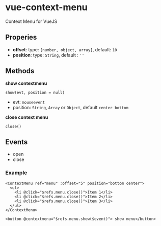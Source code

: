 # vue-context-menu
Context Menu for VueJS

## Properies
- **offset**: type: `[number, object, array]`, default: `10`
- **position**: type: `String`, default : `''`



## Methods 

**show contextmenu**
 
`show(evt, position = null)`

- evt: `mouseevent`
- position: `String`, `Array` or `Object`, default `center bottom`


**close context menu**

 `close()`

## Events
 - open
 - close


### Example

```vue
<ContextMenu ref="menu" :offset="5" position="bottom center">
  <ul>
    <li @click="$refs.menu.close()">Item 1</li>
    <li @click="$refs.menu.close()">Item 2</li>
    <li @click="$refs.menu.close()">Item 3</li>
  </ul>
</ContextMenu>

<button @contextmenu="$refs.menu.show($event)"> show menu</button>

```
